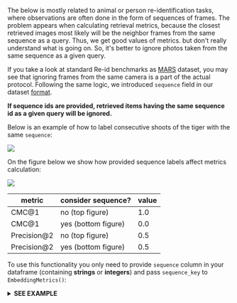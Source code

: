The below is mostly related to animal or person re-identification tasks, where observations
are often done in the form of sequences of frames. The problem appears when calculating retrieval metrics,
because the closest retrieved images most likely will be  the neighbor frames from the same sequence as a query.
Thus, we get good values of metrics. but don't really understand what is going on.
So, it's better to ignore photos taken from the same sequence as a given query.

If you take a look at standard Re-id benchmarks as [MARS](https://zheng-lab.cecs.anu.edu.au/Project/project_mars.html)
dataset, you may see that ignoring frames from the same camera is a part of the actual protocol.
Following the same logic, we introduced `sequence` field in our dataset [format](https://open-metric-learning.readthedocs.io/en/latest/oml/data.html).

**If sequence ids are provided, retrieved items having the same sequence id as a given query will be ignored.**

Below is an example of how to label consecutive shoots of the tiger with the same `sequence`:

<img src="https://i.ibb.co/Q6zwdfZ/tigers1.png">

On the figure below we show how provided sequence labels affect metrics calculation:

<img src="https://i.ibb.co/FbHBfzb/tigers2.png">

| metric      | consider sequence?  | value |
|-------------|---------------------|-------|
| CMC@1       | no (top figure)     | 1.0   |
| CMC@1       | yes (bottom figure) | 0.0   |
| Precision@2 | no (top figure)     | 0.5   |
| Precision@2 | yes (bottom figure) | 0.5   |

To use this functionality you only need to provide `sequence` column in your dataframe
(containing **strings** or **integers**) and pass `sequence_key` to `EmbeddingMetrics()`:

<details>
<summary><b>SEE EXAMPLE</b></summary>

[comment]:val-with-sequence-start
```python

from oml.inference import inference
from oml.datasets import ImageQueryGalleryLabeledDataset
from oml.models import ViTExtractor
from oml.retrieval import RetrievalResults
from oml.utils import get_mock_images_dataset
from oml.metrics import calc_retrieval_metrics_rr

extractor = ViTExtractor("vits16_dino", arch="vits16", normalise_features=False).to("cpu")

_, df_val = get_mock_images_dataset(global_paths=True, df_name="df_with_sequence.csv")  # <- sequence info is in the file
dataset = ImageQueryGalleryLabeledDataset(df_val)
embeddings = inference(extractor, dataset, batch_size=4, num_workers=0)

rr = RetrievalResults.from_embeddings(embeddings, dataset, n_items=5)
rr.visualize(query_ids=[2, 1], dataset=dataset, show=True)

metrics = calc_retrieval_metrics_rr(rr, map_top_k=(3, 5), precision_top_k=(5,), cmc_top_k=(3,))
print(rr, "\n", metrics)

```
[comment]:val-with-sequence-end

</details>
<br>



